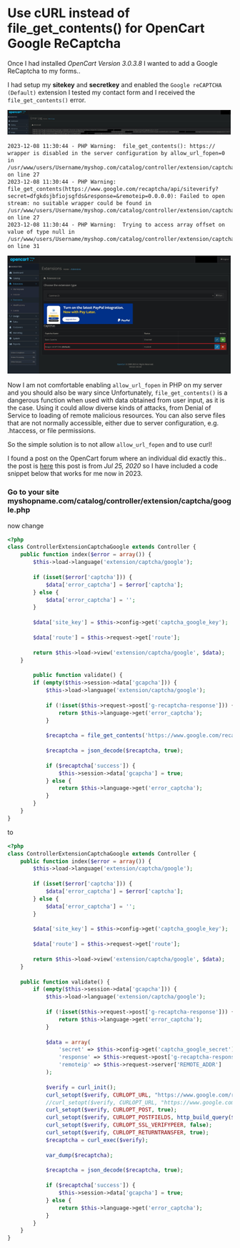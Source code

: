 # Use cURL instead of file_get_contents() for OpenCart Google ReCaptcha

Once I had installed *OpenCart Version 3.0.3.8* I wanted to add a Google ReCaptcha to my forms..

I had setup my **sitekey** and **secretkey** and enabled the `Google reCAPTCHA (Default)` extension I tested my contact form and I received the `file_get_contents()` error.

[<img src="img/1.jpg" width="500"/>](img/1.jpg)

```
2023-12-08 11:30:44 - PHP Warning:  file_get_contents(): https:// wrapper is disabled in the server configuration by allow_url_fopen=0 in /usr/www/users/Username/myshop.com/catalog/controller/extension/captcha/google.php on line 27
2023-12-08 11:30:44 - PHP Warning:  file_get_contents(https://www.google.com/recaptcha/api/siteverify?secret=dfgkdsjbfiojsgfds&response=&remoteip=0.0.0.0): Failed to open stream: no suitable wrapper could be found in /usr/www/users/Username/myshop.com/catalog/controller/extension/captcha/google.php on line 27
2023-12-08 11:30:44 - PHP Warning:  Trying to access array offset on value of type null in /usr/www/users/Username/myshop.com/catalog/controller/extension/captcha/google.php on line 31
```

[<img src="img/2.jpg" width="500"/>](img/2.jpg)

Now I am not comfortable enabling `allow_url_fopen` in PHP on my server and you should also be wary since Unfortunately, `file_get_contents()` is a dangerous function when used with data obtained from user input, as it is the case. Using it could allow diverse kinds of attacks, from Denial of Service to loading of remote malicious resources.  You can also serve files that are not normally accessible, either due to server configuration, e.g. .htaccess, or file permissions.

So the simple solution is to not allow `allow_url_fopen` and to use curl!

I found a post on the OpenCart forum where an individual did exactly this.. the post is [here](https://forum.opencart.com/viewtopic.php?t=219173) this post is from *Jul 25, 2020* so I have included a code snippet below that works for me now in 2023.

### Go to your site myshopname.com/catalog/controller/extension/captcha/google.php

now change

```php
<?php
class ControllerExtensionCaptchaGoogle extends Controller {
    public function index($error = array()) {
        $this->load->language('extension/captcha/google');

        if (isset($error['captcha'])) {
			$data['error_captcha'] = $error['captcha'];
		} else {
			$data['error_captcha'] = '';
		}

		$data['site_key'] = $this->config->get('captcha_google_key');

        $data['route'] = $this->request->get['route']; 

		return $this->load->view('extension/captcha/google', $data);
    }

	    public function validate() {
		if (empty($this->session->data['gcapcha'])) {
			$this->load->language('extension/captcha/google');

			if (!isset($this->request->post['g-recaptcha-response'])) {
				return $this->language->get('error_captcha');
			}

			$recaptcha = file_get_contents('https://www.google.com/recaptcha/api/siteverify?secret=' . urlencode($this->config->get('captcha_google_secret')) . '&response=' . $this->request->post['g-recaptcha-response'] . '&remoteip=' . $this->request->server['REMOTE_ADDR']);

			$recaptcha = json_decode($recaptcha, true);

			if ($recaptcha['success']) {
				$this->session->data['gcapcha']	= true;
			} else {
				return $this->language->get('error_captcha');
			}
		}
    }
}


```

to

```php
<?php
class ControllerExtensionCaptchaGoogle extends Controller {
    public function index($error = array()) {
        $this->load->language('extension/captcha/google');

        if (isset($error['captcha'])) {
			$data['error_captcha'] = $error['captcha'];
		} else {
			$data['error_captcha'] = '';
		}

		$data['site_key'] = $this->config->get('captcha_google_key');

        $data['route'] = $this->request->get['route']; 

		return $this->load->view('extension/captcha/google', $data);
    }

	public function validate() {
		if (empty($this->session->data['gcapcha'])) {
			$this->load->language('extension/captcha/google');

			if (!isset($this->request->post['g-recaptcha-response'])) {
				return $this->language->get('error_captcha');
			}
			
			$data = array(
			    'secret' => $this->config->get('captcha_google_secret'),
			    'response' => $this->request->post['g-recaptcha-response'],
				'remoteip' => $this->request->server['REMOTE_ADDR']
			);
			
			$verify = curl_init();
			curl_setopt($verify, CURLOPT_URL, "https://www.google.com/recaptcha/api/siteverify");
			//curl_setopt($verify, CURLOPT_URL, "https://www.google.com/recaptcha/api/siteverify?secret=" . urlencode($this->config->get('captcha_google_secret')) . "&response=" . $this->request->post['g-recaptcha-response'] . "&remoteip=" . $this->request->server['REMOTE_ADDR']);
			curl_setopt($verify, CURLOPT_POST, true);
			curl_setopt($verify, CURLOPT_POSTFIELDS, http_build_query($data));
			curl_setopt($verify, CURLOPT_SSL_VERIFYPEER, false);
			curl_setopt($verify, CURLOPT_RETURNTRANSFER, true);
			$recaptcha = curl_exec($verify);
			
			var_dump($recaptcha);
			
			$recaptcha = json_decode($recaptcha, true);

			if ($recaptcha['success']) {
				$this->session->data['gcapcha']	= true;
			} else {
				return $this->language->get('error_captcha');
			}
		}
    }
}

```

